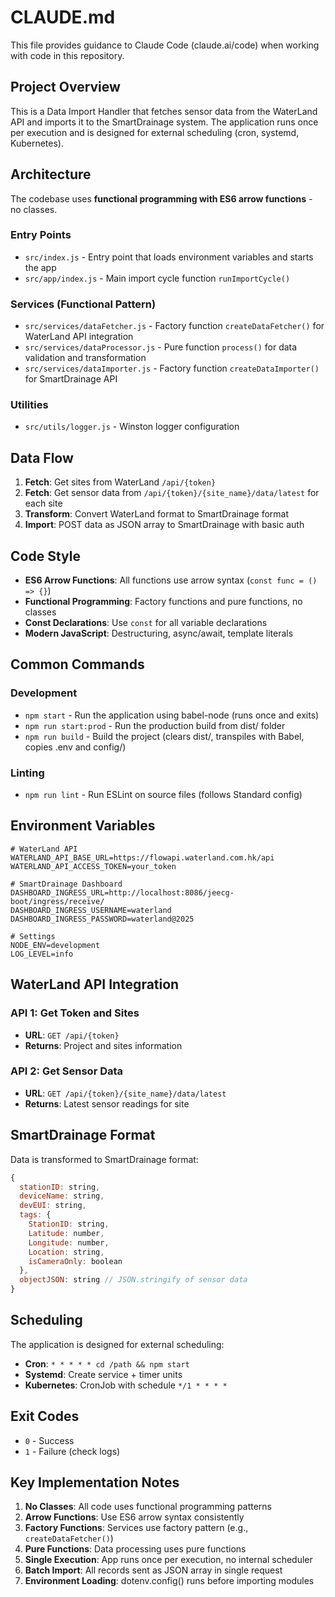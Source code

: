 # CLAUDE.md

This file provides guidance to Claude Code (claude.ai/code) when working with code in this repository.

## Project Overview

This is a Data Import Handler that fetches sensor data from the WaterLand API and imports it to the SmartDrainage system. The application runs once per execution and is designed for external scheduling (cron, systemd, Kubernetes).

## Architecture

The codebase uses **functional programming with ES6 arrow functions** - no classes.

### Entry Points
- `src/index.js` - Entry point that loads environment variables and starts the app
- `src/app/index.js` - Main import cycle function `runImportCycle()`

### Services (Functional Pattern)
- `src/services/dataFetcher.js` - Factory function `createDataFetcher()` for WaterLand API integration
- `src/services/dataProcessor.js` - Pure function `process()` for data validation and transformation
- `src/services/dataImporter.js` - Factory function `createDataImporter()` for SmartDrainage API

### Utilities
- `src/utils/logger.js` - Winston logger configuration

## Data Flow

1. **Fetch**: Get sites from WaterLand `/api/{token}`
2. **Fetch**: Get sensor data from `/api/{token}/{site_name}/data/latest` for each site
3. **Transform**: Convert WaterLand format to SmartDrainage format
4. **Import**: POST data as JSON array to SmartDrainage with basic auth

## Code Style

- **ES6 Arrow Functions**: All functions use arrow syntax (`const func = () => {}`)
- **Functional Programming**: Factory functions and pure functions, no classes
- **Const Declarations**: Use `const` for all variable declarations
- **Modern JavaScript**: Destructuring, async/await, template literals

## Common Commands

### Development
- `npm start` - Run the application using babel-node (runs once and exits)
- `npm run start:prod` - Run the production build from dist/ folder
- `npm run build` - Build the project (clears dist/, transpiles with Babel, copies .env and config/)

### Linting
- `npm run lint` - Run ESLint on source files (follows Standard config)

## Environment Variables

```env
# WaterLand API
WATERLAND_API_BASE_URL=https://flowapi.waterland.com.hk/api
WATERLAND_API_ACCESS_TOKEN=your_token

# SmartDrainage Dashboard
DASHBOARD_INGRESS_URL=http://localhost:8086/jeecg-boot/ingress/receive/
DASHBOARD_INGRESS_USERNAME=waterland
DASHBOARD_INGRESS_PASSWORD=waterland@2025

# Settings
NODE_ENV=development
LOG_LEVEL=info
```

## WaterLand API Integration

### API 1: Get Token and Sites
- **URL**: `GET /api/{token}`
- **Returns**: Project and sites information

### API 2: Get Sensor Data
- **URL**: `GET /api/{token}/{site_name}/data/latest`
- **Returns**: Latest sensor readings for site

## SmartDrainage Format

Data is transformed to SmartDrainage format:
```javascript
{
  stationID: string,
  deviceName: string,
  devEUI: string,
  tags: {
    StationID: string,
    Latitude: number,
    Longitude: number,
    Location: string,
    isCameraOnly: boolean
  },
  objectJSON: string // JSON.stringify of sensor data
}
```

## Scheduling

The application is designed for external scheduling:
- **Cron**: `* * * * * cd /path && npm start`
- **Systemd**: Create service + timer units
- **Kubernetes**: CronJob with schedule `*/1 * * * *`

## Exit Codes

- `0` - Success
- `1` - Failure (check logs)

## Key Implementation Notes

1. **No Classes**: All code uses functional programming patterns
2. **Arrow Functions**: Use ES6 arrow syntax consistently
3. **Factory Functions**: Services use factory pattern (e.g., `createDataFetcher()`)
4. **Pure Functions**: Data processing uses pure functions
5. **Single Execution**: App runs once per execution, no internal scheduler
6. **Batch Import**: All records sent as JSON array in single request
7. **Environment Loading**: dotenv.config() runs before importing modules
